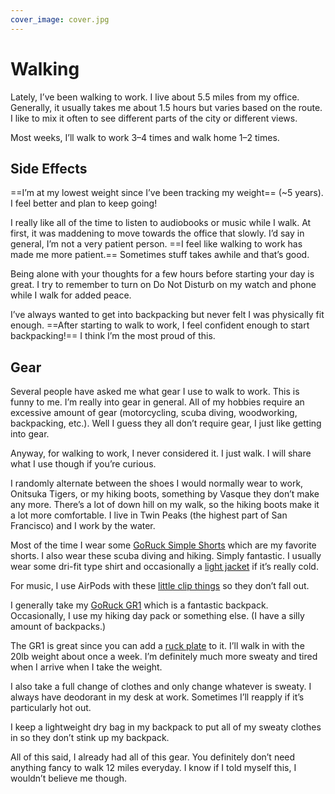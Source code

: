 ```yaml
---
cover_image: cover.jpg
---
```


# Walking

Lately, I’ve been walking to work. I live about 5.5 miles from my office. Generally, it usually takes me about 1.5 hours but varies based on the route. I like to mix it often to see different parts of the city or different views.

Most weeks, I’ll walk to work 3–4 times and walk home 1–2 times.

## Side Effects

==I’m at my lowest weight since I’ve been tracking my weight== (~5 years). I feel better and plan to keep going!

I really like all of the time to listen to audiobooks or music while I walk. At first, it was maddening to move towards the office that slowly. I’d say in general, I’m not a very patient person. ==I feel like walking to work has made me more patient.== Sometimes stuff takes awhile and that’s good.

Being alone with your thoughts for a few hours before starting your day is great. I try to remember to turn on Do Not Disturb on my watch and phone while I walk for added peace.

I’ve always wanted to get into backpacking but never felt I was physically fit enough. ==After starting to walk to work, I feel confident enough to start backpacking!== I think I’m the most proud of this.

## Gear

Several people have asked me what gear I use to walk to work. This is funny to me. I’m really into gear in general. All of my hobbies require an excessive amount of gear (motorcycling, scuba diving, woodworking, backpacking, etc.). Well I guess they all don’t require gear, I just like getting into gear.

Anyway, for walking to work, I never considered it. I just walk. I will share what I use though if you’re curious.

I randomly alternate between the shoes I would normally wear to work, Onitsuka Tigers, or my hiking boots, something by Vasque they don’t make any more. There’s a lot of down hill on my walk, so the hiking boots make it a lot more comfortable. I live in Twin Peaks (the highest part of San Francisco) and I work by the water.

Most of the time I wear some [GoRuck Simple Shorts](https://www.goruck.com/simple-shorts/) which are my favorite shorts. I also wear these scuba diving and hiking. Simply fantastic. I usually wear some dri-fit type shirt and occasionally a [light jacket](https://www.rei.com/product/111581/outdoor-research-ferrosi-hoodie-mens) if it’s really cold.

For music, I use AirPods with these [little clip things](https://www.amazon.com/gp/product/B019BREFE4/ref=ppx_yo_dt_b_search_asin_title?ie=UTF8&psc=1) so they don’t fall out.

I generally take my [GoRuck GR1](https://www.goruck.com/gr1/) which is a fantastic backpack. Occasionally, I use my hiking day pack or something else. (I have a silly amount of backpacks.)

The GR1 is great since you can add a [ruck plate](https://www.goruck.com/ruck-plates/) to it. I’ll walk in with the 20lb weight about once a week. I’m definitely much more sweaty and tired when I arrive when I take the weight.

I also take a full change of clothes and only change whatever is sweaty. I always have deodorant in my desk at work. Sometimes I’ll reapply if it’s particularly hot out.

I keep a lightweight dry bag in my backpack to put all of my sweaty clothes in so they don’t stink up my backpack.

All of this said, I already had all of this gear. You definitely don’t need anything fancy to walk 12 miles everyday. I know if I told myself this, I wouldn’t believe me though.
